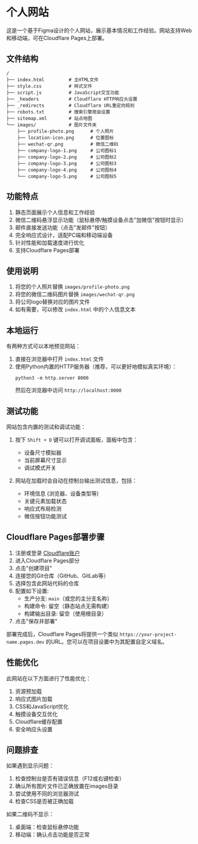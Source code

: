 # 个人网站

这是一个基于Figma设计的个人网站，展示基本情况和工作经验。网站支持Web和移动端，可在Cloudflare Pages上部署。

## 文件结构

```
/
├── index.html         # 主HTML文件
├── style.css          # 样式文件
├── script.js          # JavaScript交互功能
├── _headers           # Cloudflare HTTP响应头设置
├── _redirects         # Cloudflare URL重定向规则
├── robots.txt         # 搜索引擎爬虫设置
├── sitemap.xml        # 站点地图
└── images/            # 图片文件夹
    ├── profile-photo.png      # 个人照片
    ├── location-icon.png      # 位置图标
    ├── wechat-qr.png          # 微信二维码
    ├── company-logo-1.png     # 公司图标1
    ├── company-logo-2.png     # 公司图标2
    ├── company-logo-3.png     # 公司图标3
    ├── company-logo-4.png     # 公司图标4
    └── company-logo-5.png     # 公司图标5
```

## 功能特点

1. 静态页面展示个人信息和工作经验
2. 微信二维码悬浮显示功能（鼠标悬停/触摸设备点击"加微信"按钮时显示）
3. 邮件直接发送功能（点击"发邮件"按钮）
4. 完全响应式设计，适配PC端和移动端设备
5. 针对性能和加载速度进行优化
6. 支持Cloudflare Pages部署

## 使用说明

1. 将您的个人照片替换 `images/profile-photo.png`
2. 将您的微信二维码图片替换 `images/wechat-qr.png`
3. 将公司logo替换对应的图片文件
4. 如有需要，可以修改 `index.html` 中的个人信息文本

## 本地运行

有两种方式可以本地预览网站：

1. 直接在浏览器中打开 `index.html` 文件
2. 使用Python内置的HTTP服务器（推荐，可以更好地模拟真实环境）：
   ```
   python3 -m http.server 8000
   ```
   然后在浏览器中访问 `http://localhost:8000`

## 测试功能

网站包含内置的测试和调试功能：

1. 按下 `Shift + D` 键可以打开调试面板，面板中包含：
   - 设备尺寸模拟器
   - 当前屏幕尺寸显示
   - 调试模式开关

2. 网站在加载时会自动在控制台输出测试信息，包括：
   - 环境信息 (浏览器、设备类型等)
   - 关键元素加载状态
   - 响应式布局检测
   - 微信按钮功能测试

## Cloudflare Pages部署步骤

1. 注册或登录 [Cloudflare账户](https://dash.cloudflare.com/)
2. 进入Cloudflare Pages部分
3. 点击"创建项目"
4. 连接您的Git仓库（GitHub、GitLab等）
5. 选择包含此网站代码的仓库
6. 配置如下设置:
   - 生产分支: `main`（或您的主分支名称）
   - 构建命令: 留空（静态站点无需构建）
   - 构建输出目录: 留空（使用根目录）
7. 点击"保存并部署"

部署完成后，Cloudflare Pages将提供一个类似 `https://your-project-name.pages.dev` 的URL。您可以在项目设置中为其配置自定义域名。

## 性能优化

此网站在以下方面进行了性能优化：

1. 资源预加载
2. 响应式图片加载
3. CSS和JavaScript优化
4. 触摸设备交互优化
5. Cloudflare缓存配置
6. 安全响应头设置

## 问题排查

如果遇到显示问题：

1. 检查控制台是否有错误信息（F12或右键检查）
2. 确认所有图片文件已正确放置在images目录
3. 尝试使用不同的浏览器测试
4. 检查CSS是否被正确加载

如果二维码不显示：
1. 桌面端：检查鼠标悬停功能
2. 移动端：确认点击功能是否正常 